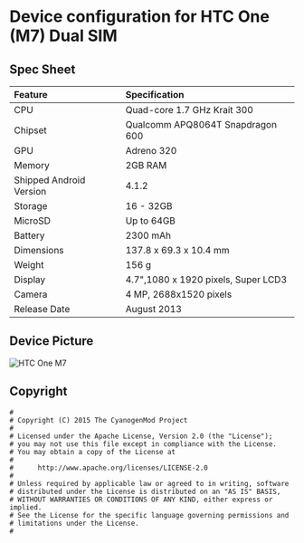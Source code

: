 # Device configuration for HTC One (M7) Dual SIM

## Spec Sheet

| Feature                 | Specification                      |
| :---------------------- | :----------------------------------|
| CPU                     | Quad-core 1.7 GHz Krait 300        |
| Chipset                 | Qualcomm APQ8064T Snapdragon 600   |
| GPU                     | Adreno 320                         |
| Memory                  | 2GB RAM                            |
| Shipped Android Version | 4.1.2                              |
| Storage                 | 16 - 32GB                          |
| MicroSD                 | Up to 64GB                         |
| Battery                 | 2300 mAh                           |
| Dimensions              | 137.8 x 69.3 x 10.4 mm             |
| Weight                  | 156 g                              |
| Display                 | 4.7",1080 x 1920 pixels, Super LCD3|
| Camera                  | 4 MP, 2688х1520 pixels             |
| Release Date            | August 2013                        |


## Device Picture

![HTC One M7](https://www.thegioididong.com/images/42/70163/htc-one-m7-dual-sim.png "HTC One M7")

## Copyright

```
#
# Copyright (C) 2015 The CyanogenMod Project
#
# Licensed under the Apache License, Version 2.0 (the "License");
# you may not use this file except in compliance with the License.
# You may obtain a copy of the License at
#
#      http://www.apache.org/licenses/LICENSE-2.0
#
# Unless required by applicable law or agreed to in writing, software
# distributed under the License is distributed on an "AS IS" BASIS,
# WITHOUT WARRANTIES OR CONDITIONS OF ANY KIND, either express or implied.
# See the License for the specific language governing permissions and
# limitations under the License.
#
```
